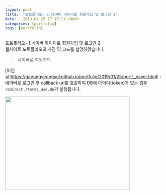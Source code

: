 ```yaml
---
layout: post
title:  "포트폴리오- 1.네이버 아이디로 회원가입 및 로그인 2"
date:   2019-01-25 17:15:11 +0000
categories: [portfolio]
tags: [portfolio]
---
```

<style>
img{
  border : 1px solid #ededed;
}
</style>
포트폴리오- 1.네이버 아이디로 회원가입 및 로그인 2
<br>
웹사이트 포트폴리오의 사진 및 코드를 설명하겠습니다.

>네이버로 회원가입

[이전글]https://gaeungyeongsul.github.io/portfolio/2019/01/25/port1_naver.html) : 네이버로 로그인 후 callback url를 호출하여 DB에 아이디(token)가 있는 경우 `redirect:/terms_use.do`가 실행됩니다. 



<img src="c:/gaeungyeongsul/gaeungyeongsul.github.io/images/petst/join_login/login.jpg" width="400" height="300">
